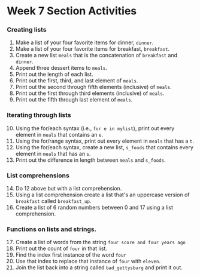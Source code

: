# Week 7 Section Activities

### Creating lists

1. Make a list of your four favorite items for dinner, `dinner`.
2. Make a list of your four favorite items for breakfast, `breakfast`.
3. Create a new list `meals` that is the concatenation of `breakfast` and `dinner`.
4. Append three dessert items to `meals`.
5. Print out the length of each list.
6. Print out the first, third, and last element of  `meals`.
7. Print out the second through fifth elements (inclusive) of `meals`.
8. Print out the first through third elements (inclusive) of `meals`.
9. Print out the fifth through last element of `meals`.

### Iterating through lists
10. Using the for/each syntax (i.e., `for e in mylist`), print out every element in `meals` that contains an `e`.
11. Using the for/range syntax, print out every element in `meals` that has a `t`.
12. Using the for/each syntax, create a new list, `s_foods` that contains every element in `meals` that has an `s`.
13. Print out the difference in length between `meals` and `s_foods`.


### List comprehensions
14. Do 12 above but with a list comprehension.
15. Using a list comprehension create a list that's an uppercase version of `breakfast` called `breakfast_up`.
16. Create a list of 6 random numbers between 0 and 17 using a list comprehension.

### Functions on lists and strings.
17. Create a list of words from the string ``four score and four years ago``
18. Print out the count of ``four`` in that list.
19. Find the index first instance of the word ``four``
20. Use that index to replace that instance of ``four`` with ``eleven``.
21. Join the list back into a string called `bad_gettysburg` and print it out.

